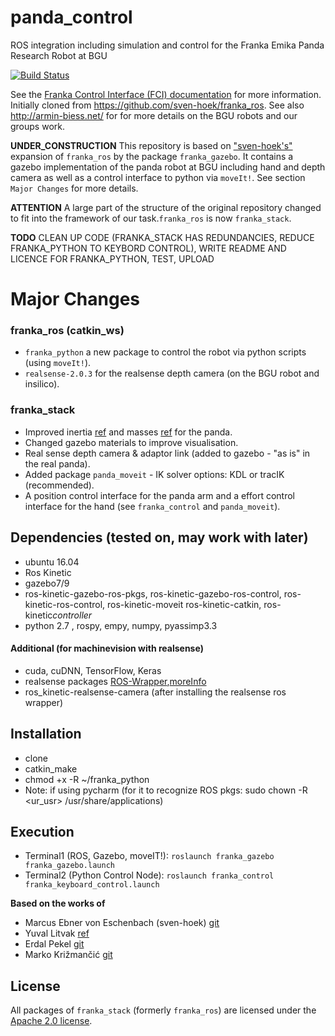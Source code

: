 # panda_control
ROS integration including simulation and control for the Franka Emika Panda Research Robot at BGU

[![Build Status][travis-status]][travis]

See the [Franka Control Interface (FCI) documentation][fci-docs] for more information.
Initially cloned from https://github.com/sven-hoek/franka_ros. See also http://armin-biess.net/ for
for more details on the BGU robots and our groups work.


**UNDER_CONSTRUCTION**
This repository is based on ["sven-hoek's"](https://github.com/sven-hoek/franka_ros) expansion of `franka_ros` by the package `franka_gazebo`. It contains a gazebo implementation of the panda robot at BGU including hand and depth camera as well as a control interface to python via `moveIt!`. See section `Major Changes` for more details.

**ATTENTION**  A large part of the structure of the original repository changed to fit into the framework of our task.`franka_ros` is now `franka_stack`.

**TODO** CLEAN UP CODE (FRANKA_STACK HAS REDUNDANCIES, REDUCE FRANKA_PYTHON TO KEYBORD CONTROL), WRITE README AND LICENCE FOR FRANKA_PYTHON, TEST, UPLOAD

# Major Changes
### franka_ros (catkin_ws)
* `franka_python` a new package to control the robot via python scripts (using `moveIt!`).
* `realsense-2.0.3` for the realsense depth camera (on the BGU robot and insilico).
### franka_stack
* Improved inertia [ref](https://github.com/mkrizmancic) and masses [ref](https://github.com/erdalpekel) for the panda.
* Changed gazebo materials to improve visualisation.
* Real sense depth camera & adaptor link (added to gazebo - "as is" in the real panda).
* Added package `panda_moveit` - IK solver options: KDL or tracIK (recommended).
* A position control interface for the panda arm and a effort control interface for the hand (see `franka_control` and `panda_moveit`).

## Dependencies (tested on, may work with later)
* ubuntu 16.04
* Ros Kinetic
* gazebo7/9
* ros-kinetic-gazebo-ros-pkgs, ros-kinetic-gazebo-ros-control, ros-kinetic-ros-control, ros-kinetic-moveit ros-kinetic-catkin, ros-kinetic*controller*
* python 2.7 , rospy, empy, numpy, pyassimp3.3

#### Additional (for machinevision with realsense)
* cuda, cuDNN, TensorFlow, Keras
* realsense packages [ROS-Wrapper](https://github.com/IntelRealSense/realsense-ros/releases),[moreInfo](https://github.com/IntelRealSense/realsense-ros/issues/395)
* ros_kinetic-realsense-camera (after installing the realsense ros wrapper)


## Installation
* clone
* catkin_make
* chmod +x -R ~/franka_python
* Note: if using pycharm (for it to recognize ROS pkgs: sudo chown -R <ur_usr> /usr/share/applications)
  

## Execution
* Terminal1 (ROS, Gazebo, moveIT!): `roslaunch franka_gazebo franka_gazebo.launch`
* Terminal2 (Python Control Node): `roslaunch franka_control franka_keyboard_control.launch`


**Based on the works of**
* Marcus Ebner von Eschenbach (sven-hoek) [git](https://github.com/sven-hoek/franka_ros) 
* Yuval Litvak [ref](https://arxiv.org/abs/1809.10699)
* Erdal Pekel [git](https://github.com/erdalpekel)
* Marko Križmančić [git](https://github.com/mkrizmancic) 

## License

All packages of `franka_stack` (formerly `franka_ros`) are licensed under the [Apache 2.0 license][apache-2.0].

[apache-2.0]: https://www.apache.org/licenses/LICENSE-2.0.html
[fci-docs]: https://frankaemika.github.io/docs
[travis-status]: https://travis-ci.org/frankaemika/franka_ros.svg?branch=kinetic-devel
[travis]: https://travis-ci.org/frankaemika/franka_ros

